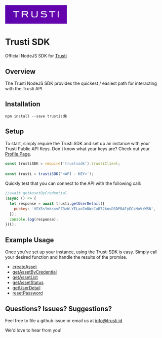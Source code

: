 <img src="https://github.com/fauzan121002/Trusti-SDK/blob/master/trusti.png" width="200" />

# Trusti SDK

Official NodeJS SDK for [Trusti](https://trusti.id)

## Overview

The Trusti NodeJS SDK provides the quickest / easiest path for interacting with the Trusti API

## Installation

```
npm install --save trustisdk
```

## Setup

To start, simply require the Trusti SDK and set up an instance with your Trusti Public API Keys. Don't know what your keys are? Check out your [Profile Page](https://trusti.id/profile).

```javascript
const trustiSDK = require('trustisdk').trustiClient;

const trusti = trustiSDK('<API - KEY>');
```

Quickly test that you can connect to the API with the following call:

```javascript
//await getAssetByCredential
(async () => {
  let response = await trusti.getUserDetail({
    pubkey: 'VEX5sYmkssvFZ3zWLYELao7mBWcCuB72kovDSDPBAFpECsMoVzW5N',
  });
  console.log(response);
})();
```

## Example Usage

Once you've set up your instance, using the Trusti SDK is easy. Simply call your desired function and handle the results of the promise.

- [createAsset](https://github.com/fauzan121002/Trusti-SDK/blob/master/test/createAsset.js)
- [getAssetByCredential](https://github.com/fauzan121002/Trusti-SDK/blob/master/test/getAssetByCredential.js)
- [getAssetList](https://github.com/fauzan121002/Trusti-SDK/blob/master/test/getAssetList.js)
- [getAssetStatus](https://github.com/fauzan121002/Trusti-SDK/blob/master/test/getAssetStatus.js)
- [getUserDetail](https://github.com/fauzan121002/Trusti-SDK/blob/master/test/getUserDetail.js)
- [resetPassword](https://github.com/fauzan121002/Trusti-SDK/blob/master/test/resetPassword.js)

## Questions? Issues? Suggestions?

Feel free to file a github issue or email us at info@trusti.id

We'd love to hear from you!
